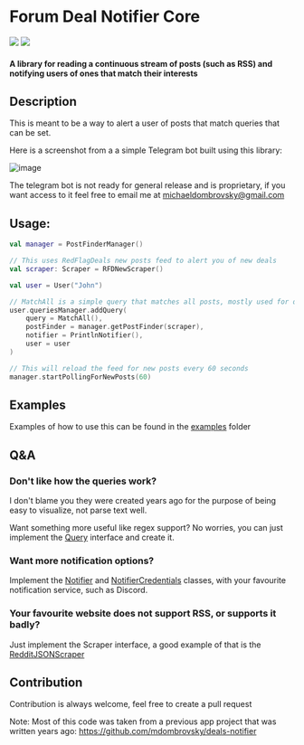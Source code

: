 # Forum Deal Notifier Core
[![](https://jitpack.io/v/mdombrovsky/forum-deal-notifier-core.svg)](https://jitpack.io/#mdombrovsky/forum-deal-notifier-core) [![](https://jitci.com/gh/mdombrovsky/forum-deal-notifier-core/svg)](https://jitci.com/gh/mdombrovsky/forum-deal-notifier-core)

#### A library for reading a continuous stream of posts (such as RSS) and notifying users of ones that match their interests

## Description

This is meant to be a way to alert a user of posts that match queries that can be set.

Here is a screenshot from a a simple Telegram bot built using this library:

![image](https://github.com/user-attachments/assets/59c0181c-0f81-4b4f-a665-1bbb461427c8)

The telegram bot is not ready for general release and is proprietary, if you want access to it feel free to email me at michaeldombrovsky@gmail.com

## Usage:
```kt
val manager = PostFinderManager()

// This uses RedFlagDeals new posts feed to alert you of new deals
val scraper: Scraper = RFDNewScraper()

val user = User("John")

// MatchAll is a simple query that matches all posts, mostly used for debugging
user.queriesManager.addQuery(
    query = MatchAll(),
    postFinder = manager.getPostFinder(scraper),
    notifier = PrintlnNotifier(),
    user = user
)

// This will reload the feed for new posts every 60 seconds
manager.startPollingForNewPosts(60)
```


## Examples

Examples of how to use this can be found in the [examples](src/main/kotlin/examples) folder

## Q&A

### Don't like how the queries work?

I don't blame you they were created years ago for the purpose of being easy to visualize, not parse text well.

Want something more useful like regex support? No worries, you can just implement the [Query](src/main/kotlin/query/Query.kt) interface and create it.

### Want more notification options?

Implement the [Notifier](src/main/kotlin/notification/Notifier.kt) and [NotifierCredentials](src/main/kotlin/notification/NotifierCredentials.kt) classes, with your favourite notification service, such as Discord.

### Your favourite website does not support RSS, or supports it badly?

Just implement the Scraper interface, a good example of that is the [RedditJSONScraper](src/main/kotlin/scraper/custom/RedditJSONScraper.kt)

## Contribution

Contribution is always welcome, feel free to create a pull request

Note: Most of this code was taken from a previous app project that was written years
ago: https://github.com/mdombrovsky/deals-notifier
